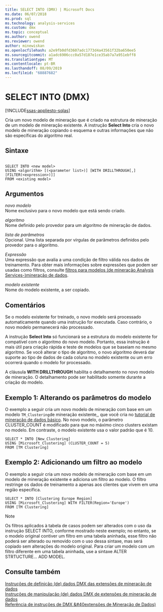 ```yaml
---
title: SELECT INTO (DMX) | Microsoft Docs
ms.date: 06/07/2018
ms.prod: sql
ms.technology: analysis-services
ms.custom: dmx
ms.topic: conceptual
ms.author: owend
ms.reviewer: owend
author: minewiskan
ms.openlocfilehash: a2e9fb0dfd3607adc1773d4a43561f32ba650ee5
ms.sourcegitcommit: a1adc6906ccc0a57d187e1ce35ab7a7a951ebff8
ms.translationtype: MT
ms.contentlocale: pt-BR
ms.lasthandoff: 08/09/2019
ms.locfileid: "68887682"
---
```

# <a name="select-into-dmx"></a>SELECT INTO (DMX)
[!INCLUDE[ssas-appliesto-sqlas](../includes/ssas-appliesto-sqlas.md)]

  Cria um novo modelo de mineração que é criado na estrutura de mineração de um modelo de mineração existente. A instrução **Select Into** cria o novo modelo de mineração copiando o esquema e outras informações que não são específicas do algoritmo real.  
  
## <a name="syntax"></a>Sintaxe  
  
```  
  
SELECT INTO <new model>   
USING <algorithm> [(<parameter list>)] [WITH DRILLTHROUGH[,] [FILTER(<expression>)]]  
FROM <existing model>  
```  
  
## <a name="arguments"></a>Argumentos  
 *novo modelo*  
 Nome exclusivo para o novo modelo que está sendo criado.  
  
 *algoritmo*  
 Nome definido pelo provedor para um algoritmo de mineração de dados.  
  
 *lista de parâmetros*  
 Opcional. Uma lista separada por vírgulas de parâmetros definidos pelo provedor para o algoritmo.  
  
 *Expressão*  
 Uma expressão que avalia a uma condição de filtro válida nos dados de treinamento. Para obter mais informações sobre expressões que podem ser usadas como filtros, consulte [filtros para modelos &#40;de mineração Analysis Services-&#41;mineração de dados](https://docs.microsoft.com/analysis-services/data-mining/filters-for-mining-models-analysis-services-data-mining).  
  
 *modelo existente*  
 Nome do modelo existente, a ser copiado.  
  
## <a name="remarks"></a>Comentários  
 Se o modelo existente for treinado, o novo modelo será processado automaticamente quando uma instrução for executada. Caso contrário, o novo modelo permanecerá não processado.  
  
 A instrução **Select Into** só funcionará se a estrutura do modelo existente for compatível com o algoritmo do novo modelo. Portanto, essa instrução é mais útil para criação rápida e teste de modelos que se baseiam no mesmo algoritmo. Se você alterar o tipo de algoritmo, o novo algoritmo deverá dar suporte ao tipo de dados de cada coluna no modelo existente ou um erro ocorrerá quando o modelo for processado.  
  
 A cláusula **WITH DRILLTHROUGH** habilita o detalhamento no novo modelo de mineração. O detalhamento pode ser habilitado somente durante a criação do modelo.  
  
## <a name="example-1-altering-the-parameters-of-the-model"></a>Exemplo 1: Alterando os parâmetros do modelo  
 O exemplo a seguir cria um novo modelo de mineração com base em um modelo `TM_Clustering`de mineração existente,, que você cria no [tutorial de mineração de dados básico](https://msdn.microsoft.com/library/6602edb6-d160-43fb-83c8-9df5dddfeb9c). No novo modelo, o parâmetro CLUSTER_COUNT é modificado para que no máximo cinco clusters existam no modelo. Em contraste, o modelo existente usa o valor padrão que é 10.  
  
```  
SELECT * INTO [New_Clustering]  
USING [Microsoft_Clustering] (CLUSTER_COUNT = 5)   
FROM [TM Clustering]  
```  
  
## <a name="example-2-adding-a-filter-to-the-model"></a>Exemplo 2: Adicionando um filtro ao modelo  
 O exemplo a seguir cria um novo modelo de mineração com base em um modelo de mineração existente e adiciona um filtro ao modelo. O filtro restringe os dados de treinamento a apenas aos clientes que vivem em uma região específica.  
  
```  
SELECT * INTO [Clustering Europe Region]  
USING [Microsoft_Clustering] WITH FILTER(Region='Europe')  
FROM [TM Clustering]  
```  
  
> [!NOTE]  
>  Os filtros aplicados à tabela de casos podem ser alterados com o uso da instrução SELECT INTO, conforme mostrado neste exemplo; no entanto, se o modelo original contiver um filtro em uma tabela aninhada, esse filtro não poderá ser alterado ou removido com o uso dessa sintaxe, mas será copiado sem alterações do modelo original. Para criar um modelo com um filtro diferente em uma tabela aninhada, use a sintaxe ALTER STRTUCTURE... ADD MODEL.  
  
## <a name="see-also"></a>Consulte também  
 [Instruções de definição &#40;de&#41; dados DMX das extensões de mineração de dados](../dmx/dmx-statements-data-definition.md)   
 [Instruções de manipulação &#40;de&#41; dados DMX de extensões de mineração de dados](../dmx/dmx-statements-data-manipulation.md)   
 [Referência de instruções de DMX &#40extensões de Mineração de Dados&#41;](../dmx/data-mining-extensions-dmx-statements.md)  
  
  
